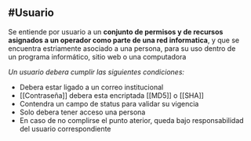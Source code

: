 ## #Usuario

Se entiende por usuario a un **conjunto de permisos y de recursos asignados a un operador como parte de una red informatica**, y que se encuentra estriamente asociado a una persona, para su uso dentro de un programa informático, sitio web o una computadora

*Un usuario debera cumplir las siguientes condiciones:*

- Debera estar ligado a un correo institucional
- [[Contraseña]] debera esta encriptada [[MD5]] o [[SHA]]
- Contendra un campo de status para validar su vigencia
- Solo debera tener acceso una persona
- En caso de no complirse el punto aterior, queda bajo responsabilidad del usuario correspondiente